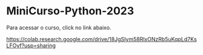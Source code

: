 # MiniCurso-Python-2023
Para acessar o curso, click no link abaixo.

https://colab.research.google.com/drive/18JgSIym58RlxONzRb5uKqpLd7KsLFOyf?usp=sharing
